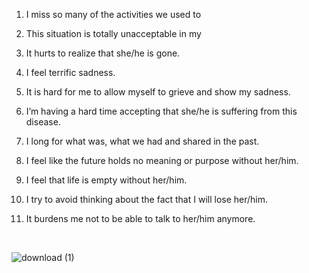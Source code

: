 1. I miss so many of the activities we used to

2. This situation is totally unacceptable in my
3. It hurts to realize that she/he is gone.
4. I feel terrific sadness.
5. It is hard for me to allow myself to grieve
and show my sadness.
6. I’m having a hard time accepting that she/he
is suffering from this disease. 
7. I long for what was, what we had and shared
in the past. 
8. I feel like the future holds no meaning or
purpose without her/him. 
9. I feel that life is empty without her/him.

10. I try to avoid thinking about the fact that I
will lose her/him. 
11. It burdens me not to be able to talk to
her/him anymore. 

<br>


![download (1)](https://user-images.githubusercontent.com/116266413/207316578-ef7f2ab1-5157-4f19-b190-b3726481ceb4.jpeg)

